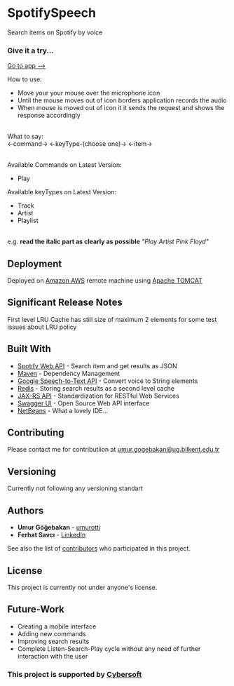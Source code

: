 # SpotifySpeech
Search items on Spotify by voice

### Give it a try...
[Go to app -->](http://ec2-18-184-251-229.eu-central-1.compute.amazonaws.com:8080/SpotifySpeech-1.0-SNAPSHOT)

How to use:

* Move your your mouse over the microphone icon
* Until the mouse moves out of icon borders application records the audio
* When mouse is moved out of icon it it sends the request and shows the response accordingly

</br>What to say:</br>
<-command->     <-keyType-(choose one)->        <-item->

</br>Available Commands on Latest Version:
* Play

Available keyTypes on Latest Version:
* Track
* Artist
* Playlist


</br>e.g. __read the italic part as clearly as possible__ _"Play Artist Pink Floyd"_

## Deployment
Deployed on [Amazon AWS](https://aws.amazon.com/) remote machine using [Apache TOMCAT](http://tomcat.apache.org/)

## Significant Release Notes
First level LRU Cache has still size of maximum 2 elements for some test issues about LRU policy

## Built With

* [Spotıfy Web API](https://developer.spotify.com/documentation/web-api/) - Search item and get results as JSON
* [Maven](https://maven.apache.org/) - Dependency Management
* [Google Speech-to-Text API](https://cloud.google.com/speech-to-text/) - Convert voice to String elements
* [Redis](https://redis.io/) - Storing search results as a second level cache
* [JAX-RS API](https://github.com/jax-rs) - Standardization for RESTful Web Services
* [Swagger UI](https://swagger.io/) - Open Source Web API interface
* [NetBeans](https://netbeans.org/) - What a lovely IDE...

## Contributing

Please contact me for contributiion at umur.gogebakan@ug.bilkent.edu.tr

## Versioning

Currently not following any versioning standart

## Authors

* **Umur Göğebakan** - [umurotti](https://github.com/umurotti)
* **Ferhat Savcı** - [LinkedIn](https://tr.linkedin.com/in/ferhat-savc%C4%B1-b725ba28)

See also the list of [contributors](https://github.com/your/project/contributors) who participated in this project.

## License

This project is currently not under anyone's license.

## Future-Work

* Creating a mobile interface
* Adding new commands
* Improving search results
* Complete Listen-Search-Play cycle without any need of further interaction with the user

### This project is supported by [Cybersoft](http://www.cs.com.tr/TR/)
